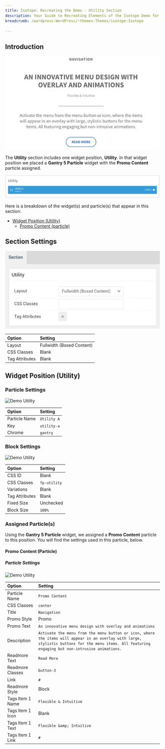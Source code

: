 ```yaml
---
title: Isotope: Recreating the Demo - Utility Section
description: Your Guide to Recreating Elements of the Isotope Demo for WordPress
breadcrumb: /wordpress:WordPress/!themes:Themes/isotope:Isotope

---
```


## Introduction

![](assets/demo_5.jpeg)

The **Utility** section includes one widget position, **Utility**. In that widget position we placed a **Gantry 5 Particle** widget with the **Promo Content** particle assigned.

![](assets/home_utility.jpeg)

Here is a breakdown of the widget(s) and particle(s) that appear in this section:

* [Widget Position (Utility)](#widget-position-(utility))
	* [Promo Content (particle)](#promo-content-(particle))

## Section Settings

![](assets/demo_utility_settings.jpeg)

| Option           | Setting                   |
| :--------------- | :----------               |
| Layout           | Fullwidth (Boxed Content) |
| CSS Classes      | Blank                     |
| Tag Attributes   | Blank                     |

## Widget Position (Utility)

### Particle Settings

![Demo Utility](demo_utility_1.jpeg)

| Option        | Setting     |
| :-----        | :-----      |
| Particle Name | `Utility A` |
| Key           | `utility-a` |
| Chrome        | `gantry`    |

### Block Settings

![Demo Utility](demo_utility_2.jpeg)

| Option         | Setting      |
| :-----         | :-----       |
| CSS ID         | Blank        |
| CSS Classes    | `fp-utility` |
| Variations     | Blank        |
| Tag Attributes | Blank        |
| Fixed Size     | Unchecked    |
| Block Size     | `100%`       |

### Assigned Particle(s)

Using the **Gantry 5 Particle** widget, we assigned a **Promo Content** particle to this position. You will find the settings used in this particle, below.

#### Promo Content (Particle)

##### Particle Settings

![Demo Utility](demo_utility_3.jpeg)

| Option           | Setting                                                                                                                                                                                            |
| :-----           | :-----                                                                                                                                                                                             |
| Particle Name    | `Promo Content`                                                                                                                                                                                    |
| CSS Classes      | `center`                                                                                                                                                                                           |
| Title            | `Navigation`                                                                                                                                                                                       |
| Promo Style      | Promo                                                                                                                                                                                              |
| Promo Text       | `An innovative menu design with overlay and animations`                                                                                                                                            |
| Description      | `Activate the menu from the menu button or icon, where the items will appear in an overlay with large, stylistic buttons for the menu items. All featuring engaging but non-intrusive animations.` |
| Readmore Text    | `Read More`                                                                                                                                                                                        |
| Readmore Classes | `button-3`                                                                                                                                                                                         |
| Link             | `#`                                                                                                                                                                                                |
| Readmore Style   | Block                                                                                                                                                                                              |
| Tags Item 1 Name | `Flexible & Intuitive`                                                                                                                                                                             |
| Tags Item 1 Icon | Blank                                                                                                                                                                                              |
| Tags Item 1 Text | `Flexible &amp; Intuitive`                                                                                                                                                                         |
| Tags Item 1 Link | `#`                                                                                                                                                                                                |

